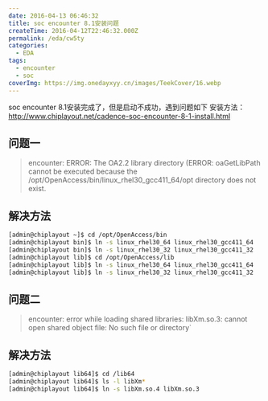 ```yaml
---
date: 2016-04-13 06:46:32
title: soc encounter 8.1安装问题
createTime: 2016-04-12T22:46:32.000Z
permalink: /eda/cw5ty
categories:
  - EDA
tags:
  - encounter
  - soc
coverImg: https://img.onedayxyy.cn/images/TeekCover/16.webp
---
```


soc encounter 8.1安装完成了，但是启动不成功，遇到问题如下 安装方法：<http://www.chiplayout.net/cadence-soc-encounter-8-1-install.html> 
## 问题一
> encounter: ERROR: The OA2.2 library directory (ERROR: oaGetLibPath cannot be executed because the /opt/OpenAccess/bin/linux_rhel30_gcc411_64/opt directory does not exist.
## 解决方法 
```sh
[admin@chiplayout ~]$ cd /opt/OpenAccess/bin 
[admin@chiplayout bin]$ ln -s linux_rhel30_64 linux_rhel30_gcc411_64 
[admin@chiplayout bin]$ ln -s linux_rhel30_32 linux_rhel30_gcc411_32 
[admin@chiplayout lib]$ cd /opt/OpenAccess/lib 
[admin@chiplayout lib]$ ln -s linux_rhel30_64 linux_rhel30_gcc411_64 
[admin@chiplayout lib]$ ln -s linux_rhel30_32 linux_rhel30_gcc411_32
```
## 问题二
> encounter: error while loading shared libraries: libXm.so.3: cannot open shared object file: No such file or directory` 
## 解决方法
```sh
[admin@chiplayout lib64]$ cd /lib64 
[admin@chiplayout lib64]$ ls -l libXm* 
[admin@chiplayout lib64]$ ln -s libXm.so.4 libXm.so.3
```
